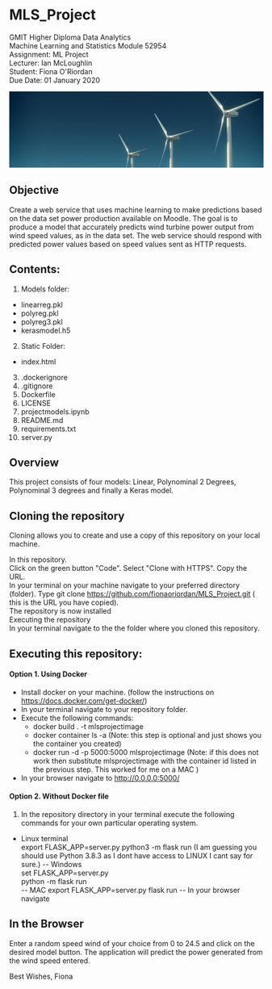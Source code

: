 # MLS_Project  



GMIT Higher Diploma Data Analytics  
Machine Learning and Statistics Module 52954  
Assignment: ML Project  
Lecturer: Ian McLoughlin  
Student: Fiona O'Riordan  
Due Date: 01 January 2020  


![turbines.jpg](https://github.com/fionaoriordan/MLS_Project/blob/main/images/turbines.jpg)


## Objective  
Create a web service that uses machine learning to make predictions based on the data set power production available on Moodle. The goal is to  
produce a model that accurately predicts wind turbine power output from wind speed  values, as in the data set. The web service should respond with predicted power values based on speed values sent as HTTP requests. 

## Contents:
1. Models folder: 
* linearreg.pkl  
* polyreg.pkl  
* polyreg3.pkl  
* kerasmodel.h5  
2. Static Folder:  
* index.html  
3. .dockerignore  
4. .gitignore  
5. Dockerfile  
6. LICENSE  
7. projectmodels.ipynb  
8. README.md  
9. requirements.txt  
10. server.py  

## Overview  
This project consists of four models: Linear, Polynominal 2 Degrees, Polynominal 3 degrees and finally a Keras model. 


## Cloning the repository  
Cloning allows you to create and use a copy of this repository on your local machine.  

In this repository.  
Click on the green button "Code". Select "Clone with HTTPS". Copy the URL.  
In your terminal on your machine navigate to your preferred directory (folder). Type git clone https://github.com/fionaoriordan/MLS_Project.git ( this is the URL you have copied).  
The repository is now installed  
Executing the repository  
In your terminal navigate to the the folder where you cloned this repository.  

## Executing this repository:  
#### Option 1. Using Docker  

- Install docker on your machine. (follow the instructions on https://docs.docker.com/get-docker/)  
- In your terminal navigate to your repository folder.  
- Execute the following commands:    
    * docker build . -t mlsprojectimage  
    * docker container ls -a (Note: this step is optional and just shows you the container you created)  
    * docker run -d -p 5000:5000 mlsprojectimage (Note: if this does not work then substitute mlsprojectimage with the container id listed in the previous step. This worked for me on a MAC )  
- In your browser navigate to http://0.0.0.0:5000/  

#### Option 2. Without Docker file  
1. In the repository directory in your terminal execute the following commands for your own particular operating system.  
- Linux terminal  
export FLASK_APP=server.py
python3 -m flask run  (I am guessing you should use Python 3.8.3  as I dont have access to LINUX I cant say for sure.)
-- Windows  
set FLASK_APP=server.py  
python -m flask run  
-- MAC
export FLASK_APP=server.py
flask run
-- In your browser navigate 

## In the Browser
Enter a random speed wind of your choice from 0 to 24.5 and click on the desired model button. The application will predict the power generated from the wind speed entered. 
  
Best Wishes, Fiona 










